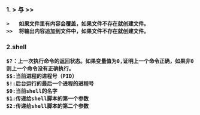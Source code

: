 <H3>1. > 与 >>
	
	>   如果文件里有内容会覆盖，如果文件不存在就创建文件。
	>>  将输出内容追加到文件中，如果文件不存在就创建文件。


<H3>2.shell

	$?：上一次执行命令的返回状态。如果变量值为0,证明上一个命令正确，如果非0则上一个命令没有正确执行。
	$$:当前进程的进程号（PID）
	$!:后台运行的最后一个进程的进程号
	$0:当前shell的名字
	$1:传递给shell脚本的第一个参数
	$2:传递给shell脚本的第二个参数

